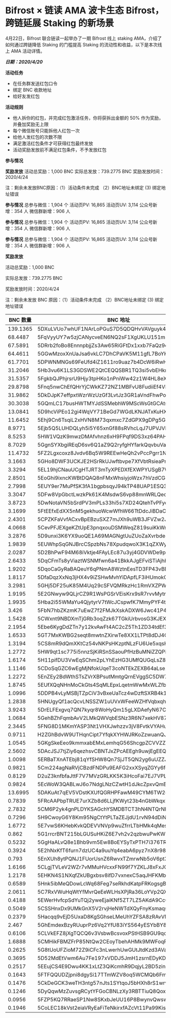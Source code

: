 # Bifrost  ×  链读  AMA  波卡生态 Bifrost，跨链延展 Staking 的新场景
4月22日，Bifrost 联合链读一起举办了一期 Bifrost 线上 staking AMA，介绍了如何通过跨链降低 Staking 的门槛提高 Staking 的流动性和收益，以下是本次线上 AMA 活动详情。

***日期：2020/4/20***

**活动任务**
- 在任务群发送红包口令
- 绑定 BNC 收款地址
- 给好友发红包

**活动规则**
- 他人拆你的红包，并完成红包激活任务，你将获拆出金额的 50% 作为奖励，并叠加奖励无上限
- 每个微信账号只能拆他人红包一次
- 给他人发红包的次数不限
- 满足激活红包条件才可获得红包最终发放
- 活动奖励发放前不满足红包条件，不予发放红包

**参与情况**

**奖励发放** 活动总奖励：1,000 BNC 实际总发放：739.2775 BNC 奖励发放时间：2020/4/24

注：剩余未发放BNC原因：（1）活动条件未完成 （2）BNC地址未绑定 (3) 绑定地址错误

**参与情况** 总参与微信：1,904 个 活动页PV: 16,865 活动页UV: 3,114 公众号新增：354 人 微信群新增：906 人

**参与情况** 总参与微信：1,904 个 活动页PV: 16,865 活动页UV: 3,114 公众号新增：354 人 微信群新增：906 人

**参与情况** 总参与微信：1,904 个 活动页PV: 16,865 活动页UV: 3,114 公众号新增：354 人 微信群新增：906 人

**奖励发放**

活动总奖励：1,000 BNC

实际总发放：739.2775 BNC

奖励发放时间：2020/4/24

注：剩余未发放 BNC 原因：（1）活动条件未完成 （2）BNC地址未绑定 (3) 绑定地址错误

| BNC 数量   | BNC 地址                                           |
| -------- | ------------------------------------------------ |
| 139.1365 | 5DXuLVUo7whUF1NArLoPGuS7D5QDQHvVAVguyk4an2V9LQjc |
| 68.4487  | 5FqVyyUY7w5zjCANycveEN6NQ2sF1XgUKLU151m5hdG1MjKf |
| 67.5891  | 5DRrb2foBo8EnnnpbjjZs3Aw65RiGFtDx1xxb7FaQz9qMYBZ |
| 64.4611  | 5GGwMzoxXnUaJsa6vkLC7DhCPaVK5M11gfL7BoYKezMvzxiV |
| 61.7701  | 5DPWNMNGs69FeUfd4iZ1611ro9uaz7b4DcW6iRwH7V2YGfYR |
| 31.2046  | 5Hb3vu6K1LS3GDSWE2QtCEQQSBR1TQ3si5vbEHknkMkoZhaR |
| 31.5357  | 5FgkbQJPhjrsrU9Hjy3tpHKo1nPniWw42z1W4HL8eXjW5f5s |
| 29.8798  | 5Fnq5nwChEfQHrYjCWkKZ72NZ1MBFvU8FudiiEf4VHnDoE7o |
| 31.9862  | 5DkDJpK7effpxtWzrWzUzGf3LvtJz3GR1aVndFhwPojaJqo5 |
| 30.3038  | 5GQmLC17busHWTMYJdSSMebhW9MScWsGtGCAtsjiMmYa8PLP |
| 13.0841  | 5D9hcViPEo12gi4WqVY71BeGd7WGdLKNJATxKuHXYs7hnqjy |
| 11.6452  | 5Ehj9Cn6TsqiL2xHVN8M73qxmxc7ZdGPX9gDPg5GHvdko83Z |
| 8.9771   | 5Ejb5Q5LUHDQLyh5i5Y65xnGf88sRVhcLqJ7UPVJVRLRKetB |
| 8.5253   | 5HW1VQzK9mwzDMAfvhnz6xH9FPqf9DS3xz64PAHP9fS5hdiG |
| 8.7029   | 5GgnSYXbgiREqD6sv6Q1aZ9Q2ryfgHYfarkQqvbuVafEXyiw |
| 11.4732  | 5FZ2Lgxcoxz8Jvdv6Bq5W9REEwHeQh2vPccPgrr1Na7NfzWM |
| 3.1663   | 5GHo8DWF3UCKJE2HSrRkUJwftbvpe7XfVbtRsieaPr3UANbF |
| 3.3294   | 5EL19hjCNauUCgHTJRT3mTyXPEDXfEXWPYUSgB7Wxwjv2ixo |
| 2.8501   | 5EoGhi9ixncKWBtDQAQ8nFMxWhsiyjoWzx7hVzdCG8gVDoYj |
| 2.7998   | 5EUY9er7MuPfSK3fA1bgpbsqyJ94kTP48UAP1ESQ32BD1ECx |
| 3.3047   | 5DFw8VpGbctLwzkPk61K4MsdwS6vp88mnWRLQeq3tcKpzq56 |
| 3.8723   | 5DwNotaVN5bSrdPV3mPLs33hi5s7XD24QtehTvPFyqLtiysE |
| 3.1699   | 5FtEEfxEdXX5nM5gekhuoWcwWfhW66TtDdcJiBDaCezpF6ex |
| 2.4301   | 5CPZKFaVvfACxvBpEBzuSXZ7mJXh9uWB3JFVZw2JJKCZS6t4 |
| 4.0668   | 5CevPFJEXgeKZtUpE3pnqxouDSMWeqZ819suiKkWmRyCo6F9 |
| 3.2876   | 5D9unxi3K6YX9uoQE1A69MAGNgtUuZUoZaXvrbde87VPQ2rd |
| 1.9839   | 5EUWhpSqGNJBrcCSpzbNs78XpudqwoX3K1qZXWyHymNKwyu9 |
| 2.0287   | 5D2BhPwF94M68iVktje4FAyLEc87u3yj4GDVWDe9pftFw1z3 |
| 2.6433   | 5DqCFmTs8yViaztWSNMfwn6a41BkkAJgEFviSTiAjhHoK8SF |
| 1.9202   | 5DqoCaGyRaBAQeuY6qPNmA8WztnEesTD3FP43vBDoiRhv5VA |
| 1.8117   | 5DfaDqzXxNq3jHX4v9iZSHwMvhYiDApfLF3iHUmokGMRZNqQ |
| 3.2981   | 5GHj5DF25uK85M4Uq29cSFVQMRkzHc1RmVXZPW4zf3NXf1c1 |
| 1.9195   | 5E2GNwyw9QLjrCZ9R1WsPGSrVEisKrx9sR7rvvMytrrEkeXX |
| 1.9935   | 5Hba2i55WMaYu4QjytyrV7tWcJCspwfK7MmyPYF4tYmcTgmA |
| 3.426    | 5FbN7hbZKzmK7uEwZ7f2FMJkXskADXW6Jwc41P4pfYJL43rb |
| 1.5428   | 5CWxnt9NBDXmTjGRb3oqZzk67TGkiUrbvosG3KJEXW3QFvRq |
| 2.1954   | 5Ebe6KygDdZTn7y12kvAwFt4AC2cZ5Th1ZD34tdEf3f7QM3P |
| 1.6533   | 5GT7MxKWBG2seqt8mwtnZXirwTe8XX1LTPt8dDJ4Cgdw1upf |
| 1.3194   | 5CS8mR9dQmXKtCz54vNKPsHKzptNLzFU6Ue5xqsHa92RDPAy |
| 1.2772   | 5HW9qt1sc775i5nnzSjKiRSnSSaouPfHzBuMNiZZQPiibEBV |
| 1.6174   | 5H11pifDU3VwEqSChm2pLYhEzHG3UMfQUGqLsZ8QmyRwm3dS |
| 1.1146   | 5CDoSqGZC6wEgMjNfokUqeT3coNTEkZEXB64aLse1VN9LdnY |
| 1.2272   | 5EnZEy2BdWthSTsZVrXBPsutMmtgQrnEVggSC5DW73FwLSP4 |
| 1.8745   | 5EUfXQqNHnMoCkGts4SqMLEpxLqetmWwMxWLZfbSujoR7Rvu |
| 1.0996   | 5DDPB4vLyMSBjTZpCiV3vBxeUaTcz4wDzftSXRB4k12WqMLw |
| 1.2838   | 5HNUgyQf1acQcvLNSSZW1uUVxWFeeWZHfVqbxqh91v9fSh3P |
| 3.9243   | 5DrELFExgvq7QN7kyqr8WoHyQm15gLXDAefyN67CoTXyMJ13 |
| 1.0684   | 5GehBZhFqmbAvV2LMkQWVqbESNz3R6N7xekHV87CqitPaUkm |
| 2.3445   | 5FNG8D1MKmYASP3Nt1VHXJwhzzv3jV8FvtkVYAHuuDim4no1 |
| 0.9711   | H2ZGhBdvW9UTHqnCipt7YfqkXYHWJRKoZzwuanQJP9fu7s5  |
| 1.0545   | 5GKgSkeEeo9kmmxabEMxLemhqG56ShcgpZCVVZZA39Se9Spq |
| 2.5602   | 5DAcJSJ7tjZiy6qezhsvCBNTJxZPcAEEgh9uwjEgEEQ39JBW |
| 1.0098   | 5ERBaTXnATEbj81qYfSHW8Qn7SjJT5QN2yg6uUZZJyeUBicZ |
| 0.9821   | 5Cm224agNaRVjCBzdFNDPu9EAFG2xxXSyqZGYy6fd3ekZ5fd |
| 0.8129   | D2uZ3knfbfaJttF7V7MVzGRLKK5K3iHcoFai7EJ7VPLKvcW  |
| 0.9824   | 5EcWoW3QABLwJ6o7NdgLNzCZwtH1dJkcZpxvQmBa555p7DfQ |
| 13.6995  | 5DAKuAt7qEV5VDstKXUfQGRHPFawM49CYM6TW2qMZfifMJXu |
| 0.7839   | 5FRcAAPbpTRUE7urXZb8d6LLjfKWyt23b4nGbWkqxR8fe7nF |
| 2.7832   | 5CM6P2yk4gnPLDYKSAGchYSMDBTCT3hN4NTQrNHbuwUzRYMT |
| 0.7296   | 5H9CwoyG6Y8Km95NgCtYtPLTaZEJjdU1rvN94dDiNspeyQrd |
| 1.6772   | 5E7vwS6KHebKvkQDEVVNVp9wuZfrrLTbHMk4qMesicMLjedZ |
| 0.862    | 5G1rrcrBNT215bLGUSuHKiZ6E7vh2v2qzbwuPwKWQbgRpbhP |
| 0.5232   | 5GgHaALvQ8e1Bhb9vm5Ew8BoEYSyTxPTH7i376TRpnUtxpMG |
| 0.3924   | 5E2hNxKfT6furn7dzUC4a9uuYq4eabA6pyz7nX8r98P7mwhy |
| 0.793    | 5EnXUh8ytPQNJ1FUorUsnZ6RwvxTZmrwNb5oV6pt3q9Hoye7 |
| 1.6166   | 5CLgjTVLeV2WZr7vMMuHVcxxFN99f7YZKLJ8xFxJCCVo7Rnv |
| 1.2178   | 5EHKN4S1NXqfZkUBgxbsv8ifD7vxnexC5aqJHFKMbsJFy6fr |
| 0.6589   | 5Hnk5ibMeQDowLcWq68Feg7seRkhdKatpFRKogsgBtJ8F7YQ |
| 2.0611   | 5C7RxVWuHqWtYfMvrQeEeWLHsXPjRa36LoYVp2QXpDm43Y6X |
| 0.4188   | 5EWerHvfcpSdYuTQj2yweEjaiKNf5ZT7LZ5AKdA9CcCr7N8D |
| 0.5049   | 5CSSHnxDx9UMkGnX5V2rvjHeNWTdXQyFnyKsmaqsgLp3uMMY |
| 0.2379   | 5Hacqq9vEjD5UxaD8KgSGhseLMeUhYZFSA8zRAvVMtsg5uq1 |
| 2.467    | 5GhEmdexBzyRUuprPz6Vq2YfU83iYS564yESYbBY8JjKyqNm |
| 0.6106   | 5CLVkEFZ8jXgTQCQ6v3VsbwBcsvoxPStHSB9GU9qccyCx4dg |
| 1.6888   | 5CMHikFBMZFrP85NtQw2CEoyTbehAHMk9MWFoqP6G4z9efUe |
| 0.2625   | 5G8tUoUFZioM72Z9iCFc3nLwerhUwGUtJtdKzd3AVayYFBNc |
| 0.3695   | 5D52MdEtVwm6Au7Fe197xVDDJ5JmH1zsrnEDyKDpXgu4Jfo8 |
| 0.2517   | 5EEujCS4E9Dwu4KK1xLtZ3QiKcmhR9DqjyL2BD5zinemr3NF |
| 0.1643   | 5FTFQQUDZjpni8dgySi17TTmWZV8oq5WCMQb6Fmgrdv8Jh3D |
| 0.1476   | 5CkDeGCK3weTH3ntg57nJts1SYtqoJ5bHXh8rS1wrvg7xNwA |
| 0.1246   | 5DyQqwMzZuvsgRCytYFGoCBNLzXy3RBTTiuQ8QoxXDEVtJzW |
| 0.0956   | 5FZP5KQ7RRaeSP1Nw8SKxbJeUU16P8BwynvQwswfU2AoqRq4 |
| 0.1946   | 5CoLEC18kVst2eiaVRyEaFiTeNkirxfAZcVt11Pa99KisSJU |